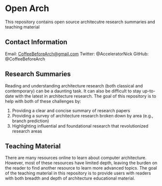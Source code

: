 # Open Arch

This repository contains open source architecutre research summaries and teaching material

## Contact Information

Email: CoffeeBeforeArch@gmail.com
Twitter: @AcceleratorNick
GitHub: @CoffeeBeforeArch

## Research Summaries

Reading and understanding architecture research (both classical and contemporary) can be a daunting task. It can also be difficult to stay up-to-date with the latest in architecture research. The goal of this repository is to help with both of these challenges by:

1. Providing a clear and concise summary of research papers
2. Providing a survey of architecture research broken down by area (e.g., branch prediction)
3. Highlighting influential and foundational research that revolutionized research areas

## Teaching Material

There are many resources online to learn about computer architecture. However, most of these resources have limited depth, leaving the burden on the reader to find another resource to learn more advanced topics. The goal of the teaching material in this repository is to provide users with readers with both breadth and depth of architecture educational material.
